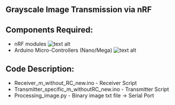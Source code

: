 ## Grayscale Image Transmission via nRF

## Components Required:
  * nRF modules
  ![text alt](https://lastminuteengineers.com/wp-content/uploads/2019/12/Project-Working-and-Interfacing-nRF24L01-Wireless-RF-Transceiver-with-Arduino.jpg)
  * Arduino Micro-Controllers (Nano/Mega)
  ![text alt](https://encrypted-tbn0.gstatic.com/images?q=tbn%3AANd9GcSX8iwoFpkj9IexrEzZ8zMaGlY0QN-SyGaQGo2ekisSFYVg-I3c&usqp=CAU)
  
## Code Description:
  * Receiver_m_without_RC_new.ino                   - Receiver Script
  * Transmitter_specific_m_withoutRC_new.ino        - Transmitter Script
  * Processing_image.py                             - Binary image txt file -> Serial Port
  

